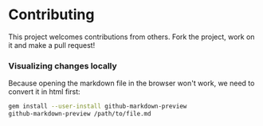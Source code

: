 # Contributing

This project welcomes contributions from others. Fork the project, work on it and make a pull request!


### Visualizing changes locally

Because opening the markdown file in the browser won't work, we need to convert it in html first:

~~~bash
gem install --user-install github-markdown-preview
github-markdown-preview /path/to/file.md
~~~
